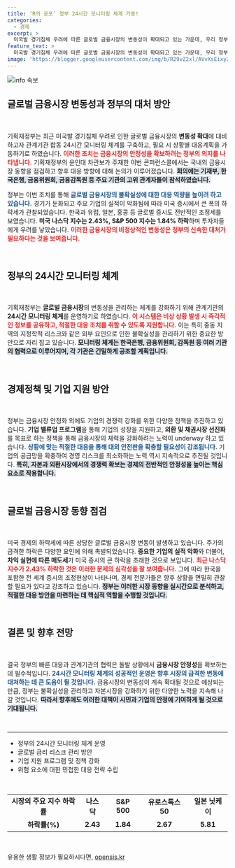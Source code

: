 ```yaml
---
title: ‘R의 공포’ 정부 24시간 모니터링 체계 가동!
categories:
  - 경제
excerpt: >
  미국발 경기침체 우려에 따른 글로벌 금융시장의 변동성이 확대되고 있는 가운데, 우리 정부가 24시간 모니터링 체계를 가동합니다. 긴밀한 공조를 통해 미리 대비할 계획입니다!
feature_text: >
  미국발 경기침체 우려에 따른 글로벌 금융시장의 변동성이 확대되고 있는 가운데, 우리 정부가 24시간 모니터링 체계를 가동합니다. 긴밀한 공조를 통해 미리 대비할 계획입니다!
image: 'https://blogger.googleusercontent.com/img/b/R29vZ2xl/AVvXsEixyZcFfHzMRdzZMjFBmAUKJYCLCGyLL1o632UiGVXcaFdKo_bkvkuCioo0uUKlGfBVcT3P84aROyZIXSBEx3Aw5nCQ3pTgDom1WDC4m8eifvWiAmWEEVb4x6G_l8C0QH225ldMjyaFvpxGEBGNO37VmDTDMHGhJPq73UglMfDca1-0aw/s1600/blogspot.png'
---
```


<p><img src="https://blogger.googleusercontent.com/img/b/R29vZ2xl/AVvXsEixyZcFfHzMRdzZMjFBmAUKJYCLCGyLL1o632UiGVXcaFdKo_bkvkuCioo0uUKlGfBVcT3P84aROyZIXSBEx3Aw5nCQ3pTgDom1WDC4m8eifvWiAmWEEVb4x6G_l8C0QH225ldMjyaFvpxGEBGNO37VmDTDMHGhJPq73UglMfDca1-0aw/s1600/blogspot.png" alt="info 속보" /></p>

<h2 data-ke-size="size26">글로벌 금융시장 변동성과 정부의 대처 방안</h2>

<p data-ke-size="size16">&nbsp;</p>

<p>기획재정부는 최근 미국발 경기침체 우려로 인한 글로벌 금융시장의 <b>변동성 확대</b>에 대비하고자 관계기관 합동 24시간 모니터링 체계를 구축하고, 필요 시 상황별 대응계획을 가동하기로 하였습니다. <b><span style="color: #ee2323;">이러한 조치는 금융시장의 안정성을 확보하려는 정부의 의지를 나타냅니다.</span></b> 기획재정부의 윤인대 차관보가 주재한 이번 콘퍼런스콜에서는 국내외 금융시장 동향을 점검하고 향후 대응 방향에 대해 논의가 이루어졌습니다. <b><span style="background-color: #21538527;">회의에는 기재부, 한국은행, 금융위원회, 금융감독원 등 주요 기관의 고위 관계자들이 참석하였습니다.</span></b> </p>

<p>정부는 이번 조치를 통해 <b><span style="color: #1a5490;">글로벌 금융시장의 불확실성에 대한 대응 역량을 높이려 하고 있습니다.</span></b> 경기가 둔화되고 주요 기업의 실적이 악화됨에 따라 미국 증시에서 큰 폭의 하락세가 관찰되었습니다. 한국과 유럽, 일본, 홍콩 등 글로벌 증시도 전반적인 조정세를 보였습니다. <b>미국 나스닥 지수는 2.43%, S&amp;P 500 지수는 1.84% 하락</b>하며 투자자들에게 우려를 낳았습니다. <b><span style="color: #ee2323;">이러한 금융시장의 비정상적인 변동성은 정부의 신속한 대처가 필요하다는 것을 보여줍니다.</span></b></p>

<p data-ke-size="size16">&nbsp;</p>

<h2 data-ke-size="size26">정부의 24시간 모니터링 체계</h2>

<p data-ke-size="size16">&nbsp;</p>

<p>기획재정부는 <b>글로벌 금융시장</b>의 변동성을 관리하는 체계를 강화하기 위해 관계기관의 <b>24시간 모니터링 체계</b>를 운영하기로 하였습니다. <b><span style="color: #ee2323;">이 시스템은 비상 상황 발생 시 즉각적인 정보를 공유하고, 적절한 대응 조치를 취할 수 있도록 지원합니다.</span></b> 이는 특히 중동 지역의 지정학적 리스크와 같은 외부 요인으로 인한 불확실성을 관리하기 위한 중요한 방안으로 자리 잡고 있습니다. <b><span style="background-color: #21538527;">모니터링 체계는 한국은행, 금융위원회, 감독원 등 여러 기관의 협력으로 이루어지며, 각 기관은 긴밀하게 공조할 계획입니다.</span></b></p>

<p data-ke-size="size16">&nbsp;</p>

<h2 data-ke-size="size26">경제정책 및 기업 지원 방안</h2>

<p data-ke-size="size16">&nbsp;</p>

<p>정부는 금융시장 안정화 외에도 기업의 경쟁력 강화를 위한 다양한 정책을 추진하고 있습니다. <b>기업 밸류업 프로그램</b>을 통해 기업의 성장을 지원하고, <b>외환 및 채권시장 선진화</b>를 목표로 하는 정책을 통해 금융시장의 체력을 강화하려는 노력이 underway 하고 있습니다. <b><span style="color: #1a5490;">상황에 맞는 적절한 대응을 통해 대외 안전판을 확충할 필요성이 강조됩니다.</span></b> 기업의 공급망을 확충하여 경영 리스크를 최소화하는 노력 역시 지속적으로 추진될 것입니다. <b><span style="background-color: #21538527;">특히, 자본과 외환시장에서의 경쟁력 확보는 경제의 전반적인 안정성을 높이는 핵심 요소로 작용합니다.</span></b></p>

<p data-ke-size="size16">&nbsp;</p>

<h2 data-ke-size="size26">글로벌 금융시장 동향 점검</h2>

<p data-ke-size="size16">&nbsp;</p>

<p>미국 경제의 하락세에 따른 상당한 글로벌 금융시장 변동이 발생하고 있습니다. 주가의 급격한 하락은 다양한 요인에 의해 촉발되었습니다. <b>중요한 기업의 실적 악화</b>와 더불어, <b>차익 실현에 따른 매도세</b>가 미국 증시의 큰 하락을 초래한 것으로 보입니다. <b><span style="color: #ee2323;">최근 나스닥 지수가 2.43% 하락한 것은 이러한 문제의 심각성을 잘 보여줍니다.</span></b> 그에 따라 한국을 포함한 전 세계 증시의 조정현상이 나타나며, 경제 전문가들은 향후 상황을 면밀히 관찰할 필요가 있다고 강조하고 있습니다. <b><span style="background-color: #21538527;">정부는 이러한 시장 동향을 실시간으로 분석하고, 적절한 대응 방안을 마련하는 데 핵심적 역할을 수행할 것입니다.</span></b></p>

<p data-ke-size="size16">&nbsp;</p>

<h2 data-ke-size="size26">결론 및 향후 전망</h2>

<p data-ke-size="size16">&nbsp;</p>

<p>결국 정부의 빠른 대응과 관계기관의 협력은 돌발 상황에서 <b>금융시장 안정성</b>을 확보하는 데 필수적입니다. <b><span style="color: #1a5490;">24시간 모니터링 체계의 성공적인 운영은 향후 시장의 급격한 변동에 대처하는 데 큰 도움이 될 것입니다.</span></b> 금융시장의 변동성이 계속 확대될 것으로 예상되는 만큼, 정부는 불확실성을 관리하고 자본시장을 강화하기 위한 다양한 노력을 지속해 나갈 것입니다. <b><span style="background-color: #21538527;">따라서 향후에도 이러한 대책이 시민과 기업의 안정에 기여하게 될 것으로 기대됩니다.</span></b></p>

<p data-ke-size="size16">&nbsp;</p>

<hr>

<ul>
  <li>정부의 24시간 모니터링 체계 운영</li>
  <li>글로벌 금리 리스크 관리 방안</li>
  <li>기업 지원 프로그램 및 정책 강화</li>
  <li>위험 요소에 대한 민첩한 대응 전략 수립</li>
</ul>

<p data-ke-size="size16">&nbsp;</p>

<table style="width: 100%;">
<tr>
    <td style="text-align: center; height: 17px;"><b>시장의 주요 지수 하락률</b></td>
    <td style="text-align: center; height: 17px;"><b>나스닥</b></td>
    <td style="text-align: center; height: 17px;"><b>S&P 500</b></td>
    <td style="text-align: center; height: 17px;"><b>유로스톡스 50</b></td>
    <td style="text-align: center; height: 17px;"><b>일본 닛케이</b></td>
</tr>
<tr>
    <td style="text-align: center; height: 17px;"><b>하락률(%)</b></td>
    <td style="text-align: center; height: 17px;"><b>2.43</b></td>
    <td style="text-align: center; height: 17px;"><b>1.84</b></td>
    <td style="text-align: center; height: 17px;"><b>2.67</b></td>
    <td style="text-align: center; height: 17px;"><b>5.81</b></td>
</tr>
</table>

<p data-ke-size="size16">&nbsp;</p>
유용한 생활 정보가 필요하시다면, <a href="https://opensis.kr" rel="dofollow">opensis.kr</a>


